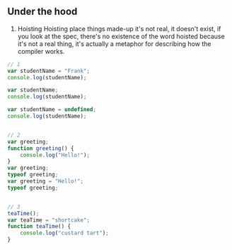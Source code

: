 ## Under the hood

1. Hoisting
Hoisting place things made-up it's not real, it doesn't exist, if you look at the spec, there's no existence of the word hoisted because it's not a real thing, it's actually a metaphor for describing how the compiler works.

```js
// 1
var studentName = "Frank";
console.log(studentName);  

var studentName;
console.log(studentName);   

var studentName = undefined; 
console.log(studentName);


// 2 
var greeting;
function greeting() {
    console.log("Hello!");
}
var greeting;
typeof greeting;       
var greeting = "Hello!";
typeof greeting;


// 3
teaTime(); 
var teaTime = "shortcake"; 
function teaTime() { 
    console.log("custard tart"); 
}
```